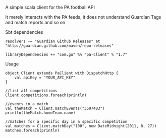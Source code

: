 A simple scala client for the PA football API

It merely interacts with the PA feeds, it does not understand Guardian Tags and match reports and so on

Sbt dependencies

    resolvers += "Guardian Github Releases" at "http://guardian.github.com/maven/repo-releases"

    libraryDependencies += "com.gu" %% "pa-client" % "1.7"

Usage

    object Client extends PaClient with DispatchHttp {
        val apiKey = "YOUR_API_KEY"
    }

    //list all competitions
    Client.competitions.foreach(println)

    //events in a match
    val theMatch = Client.matchEvents("3507403")
    println(theMatch.homeTeam.name)

    //matches for a specific day in a specific competition
    val matches = Client.matchDay("100", new DateMidnight(2011, 8, 27))
    matches.foreach(println)
